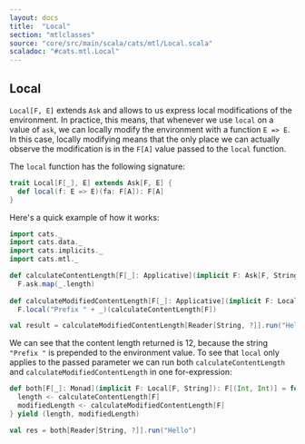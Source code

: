 ```yaml
---
layout: docs
title:  "Local"
section: "mtlclasses"
source: "core/src/main/scala/cats/mtl/Local.scala"
scaladoc: "#cats.mtl.Local"
---
```


## Local

`Local[F, E]` extends `Ask` and allows to us express local modifications of the environment.
In practice, this means, that whenever we use `local` on a value of `ask`, we can locally modify the environment with a function `E => E`.
In this case, locally modifying means that the only place we can actually observe the modification is in the `F[A]` value passed to the `local` function.

The `local` function has the following signature: 

```scala
trait Local[F[_], E] extends Ask[F, E] {
  def local(f: E => E)(fa: F[A]): F[A]
}
```


Here's a quick example of how it works:

```scala mdoc
import cats._
import cats.data._
import cats.implicits._
import cats.mtl._

def calculateContentLength[F[_]: Applicative](implicit F: Ask[F, String]): F[Int] =
  F.ask.map(_.length)
  
def calculateModifiedContentLength[F[_]: Applicative](implicit F: Local[F, String]): F[Int] =
  F.local("Prefix " + _)(calculateContentLength[F])

val result = calculateModifiedContentLength[Reader[String, ?]].run("Hello")

```

We can see that the content length returned is 12, because the string `"Prefix "` is prepended to the environment value.
To see that `local` only applies to the passed parameter we can run both `calculateContentLength` and
 `calculateModifiedContentLength` in one for-expression:

```scala mdoc
def both[F[_]: Monad](implicit F: Local[F, String]): F[(Int, Int)] = for {
  length <- calculateContentLength[F]
  modifiedLength <- calculateModifiedContentLength[F]
} yield (length, modifiedLength)

val res = both[Reader[String, ?]].run("Hello")
```
